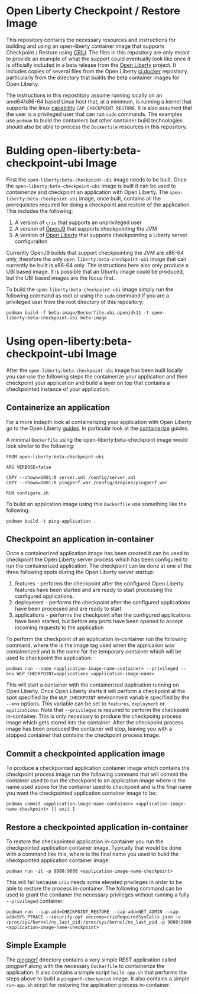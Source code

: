 # Open Liberty Checkpoint / Restore Image
This repository contains the necessary resources and instructions for building and using an open-liberty container image that supports Checkpoint / Restore using [CRIU](https://criu.org).  The files in this repository are only meant to provide an example of what the support could eventually look like once it is officially included in a beta release from the [Open Liberty](https://github.com/OpenLiberty/open-liberty) project.  It includes copies of several files from the Open Liberty [ci.docker](https://github.com/OpenLiberty/ci.docker) repository, particularly from the directory that builds the beta container images for Open Liberty.

The instructions in this repostitory assume running locally on an amd64/x86-64 based Linux host that, at a minimum, is running a kernel that supports the linux [capability](https://man7.org/linux/man-pages/man7/capabilities.7.html) `CAP_CHECKPOINT_RESTORE`. It is also assumed that the user is a privileged user that can run `sudo` commands. The examples use `podman` to build the containers but other container build technologies should also be able to process the `Dockerfile` resources in this repository.

# Bulding open-liberty:beta-checkpoint-ubi Image
First the `open-liberty:beta-checkpoint-ubi` image needs to be built.  Once the `open-liberty:beta-checkpoint-ubi` image is built it can be used to containerize and checkpoint an application with Open Liberty.  The `open-liberty:beta-checkpoint-ubi` image, once built, contains all the prerequisites required for doing a checkpoint and restore of the application.  This includes the following:
1. A version of `criu` that supports an unprivileged user
2. A version of [OpenJ9](https://github.com/eclipse-openj9/openj9) that supports checkpointing the JVM
3. A version of [Open Liberty](https://github.com/OpenLiberty/open-liberty) that supports checkpointing a Liberty server configuraiton

Currently OpenJ9 builds that support checkpointing the JVM are x86-64 only, therefore the only `open-liberty:beta-checkpoint-ubi` image that can currently be built is x86-64 only.  The instructions here also only produce a UBI based image.  It is possible that an Ubuntu image could be produced, but the UBI based images are the focus first.

To build the `open-liberty:beta-checkpoint-ubi` image simply run the following command as root or using the `sudo` command if you are a privileged user from the root directory of this repository:

```
podman build -f beta-image/Dockerfile.ubi.openjdk11 -t open-liberty:beta-checkpoint-ubi beta-image
```

# Using open-liberty:beta-checkpoint-ubi Image
After the `open-liberty:beta-checkpoint-ubi` image has been built locally you can use the following steps the containerize your application and then checkpoint your application and build a layer on top that contains a checkpointed instance of your application.
## Containerize an application
For a more indepth look at containerizing your application with Open Liberty go to the Open Liberty [guides](https://openliberty.io/guides/).  In particular look at the [containerize](https://openliberty.io/guides/#containerize) guides.

A minimal `Dockerfile` using the open-liberty:beta-checkpoint image would look similar to the following:

```
FROM open-liberty:beta-checkpoint-ubi

ARG VERBOSE=false

COPY --chown=1001:0 server.xml /config/server.xml
COPY --chown=1001:0 pingperf.war /config/dropins/pingperf.war

RUN configure.sh
```
To build an application image using this `Dockerfile` use something like the following:

```
podman build -t ping-application .
```

## Checkpoint an application in-container
Once a containerized application image has been created it can be used to checkpoint the Open Liberty server process which has been configured to run the containerized application. The checkpoint can be done at one of the three following spots during the Open Liberty server startup:

1. features - performs the checkpoint after the configured Open Liberty features have been started and are ready to start processing the configured applications.
2. deployment - performs the checkpoint after the configured applications have been processed and are ready to start
3. applications - performs the checkpoint after the configured applications have been started, but before any ports have been opened to accept incoming requests to the application

To perform the checkpoint of an application in-container run the following command, where the <application-image-name> is the image tag used when the applicaiion was containerized and <application-image-name-container> is the name for the temporary container which will be used to checkpoint the application:
```
podman run --name <application-image-name-container> --privileged --env WLP_CHECKPOINT=applications <application-image-name>
```
This will start a container with the containerized application running on Open Liberty.  Once Open Liberty starts it will perform a checkpoint at the spot specified by the `WLP_CHECKPOINT` environment variable specified by the `--env` options.  This variable can be set to `features`, `deployment` or `applications`.  Note that `--privileged` is required to perform the checkpoint in-container.  This is only necessary to produce the checkpoing process image which gets stored into the container.  After the checkpoint process image has been produced the container will stop, leaving you with a stopped container that contains the checkpoint process image.

## Commit a checkpointed application image
To produce a checkpointed application container image which contains the checkpoint process image run the following command that will commit the container used to run the checkpoint to an application image where <application-image-name-container> is the name used above for the container used to checkpoint and <application-image-name-checkpoint> is the final name you want the checkpointed application container image to be:
```
podman commit <application-image-name-container> <application-image-name-checkpoint> || exit 1
```
## Restore a checkpointed application in-container
To restore the checkpointed application in-container you run the checkpointed application container image.  Typically that would be done with a command like this, where <application-image-name-checkpoint> is the final name you used to build the checkpointed application container image:

```
podman run -it -p 9080:9080 <application-image-name-checkpoint>
```

This will fail because `criu` needs some elevated privileges in order to be able to restore the process in-container.  The following command can be used to grant the contianer the necessary privileges without running a fully `--privileged` container:

```
podman run --cap-add=CHECKPOINT_RESTORE --cap-add=NET_ADMIN --cap-add=SYS_PTRACE --security-opt seccomp=criuRequiredSysCalls.json -v /proc/sys/kernel/ns_last_pid:/proc/sys/kernel/ns_last_pid -p 9080:9080  <application-image-name-checkpoint>
```

## Simple Example
The [pingperf](examples/pingperf) directory contains a very simple REST application called pingperf along with the necessary `Dockerfile` to containerize the application.  It also contains a simple script `build-app.sh` that performs the steps above to build a `pingperf-checkpoint` image.  It also contains a simple `run-app.sh` script for restoring the application process in-container.

